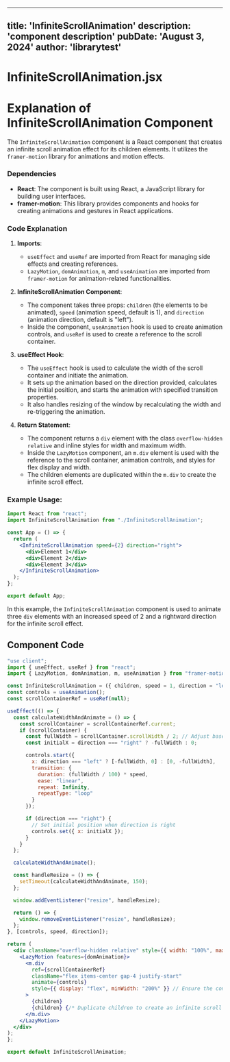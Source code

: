 ---
  title: 'InfiniteScrollAnimation'
  description: 'component description'
  pubDate: 'August 3, 2024'
  author: 'librarytest'
  ---
  
  
  
  # InfiniteScrollAnimation.jsx
  # Explanation of InfiniteScrollAnimation Component

The `InfiniteScrollAnimation` component is a React component that creates an infinite scroll animation effect for its children elements. It utilizes the `framer-motion` library for animations and motion effects.

### Dependencies
- **React**: The component is built using React, a JavaScript library for building user interfaces.
- **framer-motion**: This library provides components and hooks for creating animations and gestures in React applications.

### Code Explanation
1. **Imports**:
   - `useEffect` and `useRef` are imported from React for managing side effects and creating references.
   - `LazyMotion`, `domAnimation`, `m`, and `useAnimation` are imported from `framer-motion` for animation-related functionalities.

2. **InfiniteScrollAnimation Component**:
   - The component takes three props: `children` (the elements to be animated), `speed` (animation speed, default is 1), and `direction` (animation direction, default is "left").
   - Inside the component, `useAnimation` hook is used to create animation controls, and `useRef` is used to create a reference to the scroll container.

3. **useEffect Hook**:
   - The `useEffect` hook is used to calculate the width of the scroll container and initiate the animation.
   - It sets up the animation based on the direction provided, calculates the initial position, and starts the animation with specified transition properties.
   - It also handles resizing of the window by recalculating the width and re-triggering the animation.

4. **Return Statement**:
   - The component returns a `div` element with the class `overflow-hidden relative` and inline styles for width and maximum width.
   - Inside the `LazyMotion` component, an `m.div` element is used with the reference to the scroll container, animation controls, and styles for flex display and width.
   - The children elements are duplicated within the `m.div` to create the infinite scroll effect.

### Example Usage:
```jsx
import React from "react";
import InfiniteScrollAnimation from "./InfiniteScrollAnimation";

const App = () => {
  return (
    <InfiniteScrollAnimation speed={2} direction="right">
      <div>Element 1</div>
      <div>Element 2</div>
      <div>Element 3</div>
    </InfiniteScrollAnimation>
  );
};

export default App;
```

In this example, the `InfiniteScrollAnimation` component is used to animate three `div` elements with an increased speed of 2 and a rightward direction for the infinite scroll effect.
  
  ## Component Code
  ```jsx
  "use client";
import { useEffect, useRef } from "react";
import { LazyMotion, domAnimation, m, useAnimation } from "framer-motion";

const InfiniteScrollAnimation = ({ children, speed = 1, direction = "left" }) => {
  const controls = useAnimation();
  const scrollContainerRef = useRef(null);

  useEffect(() => {
    const calculateWidthAndAnimate = () => {
      const scrollContainer = scrollContainerRef.current;
      if (scrollContainer) {
        const fullWidth = scrollContainer.scrollWidth / 2; // Adjust based on content duplication
        const initialX = direction === "right" ? -fullWidth : 0;

        controls.start({
          x: direction === "left" ? [-fullWidth, 0] : [0, -fullWidth],
          transition: {
            duration: (fullWidth / 100) * speed,
            ease: "linear",
            repeat: Infinity,
            repeatType: "loop"
          }
        });

        if (direction === "right") {
          // Set initial position when direction is right
          controls.set({ x: initialX });
        }
      }
    };

    calculateWidthAndAnimate();

    const handleResize = () => {
      setTimeout(calculateWidthAndAnimate, 150);
    };

    window.addEventListener("resize", handleResize);

    return () => {
      window.removeEventListener("resize", handleResize);
    };
  }, [controls, speed, direction]);

  return (
    <div className="overflow-hidden relative" style={{ width: "100%", maxWidth: "100vw" }}>
      <LazyMotion features={domAnimation}>
        <m.div
          ref={scrollContainerRef}
          className="flex items-center gap-4 justify-start"
          animate={controls}
          style={{ display: "flex", minWidth: "200%" }} // Ensure the container is always wider
        >
          {children}
          {children} {/* Duplicate children to create an infinite scroll effect */}
        </m.div>
      </LazyMotion>
    </div>
  );
};

export default InfiniteScrollAnimation;
  ```
  